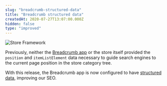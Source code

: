 ```yaml
---
slug: "breadcrumb-structured-data"
title: "Breadcrumb structured data"
createdAt: 2020-07-27T13:07:00.000Z
hidden: false
type: "improved"
---
```


![Store Framework](https://cdn.jsdelivr.net/gh/vtexdocs/dev-portal-content@main/images/breadcrumb-structured-data-0.png)

Previously, neither the [Breadcrumb app](https://vtex.io/docs/components/all/vtex.breadcrumb/) or the store itself provided the `position` and `itemListElement` data necessary to guide search engines to the current page position in the store category tree.

With this release, the Breadcrumb app is now configured to have [structured data](https://developers.google.com/search/docs/guides/intro-structured-data), improving our SEO.

